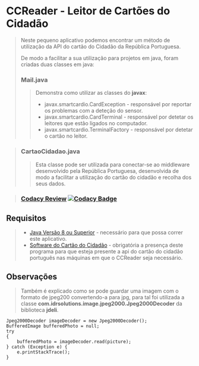 # CCReader - Leitor de Cartões do Cidadão
>Neste pequeno aplicativo podemos encontrar um método de utilização da API do cartão do Cidadão da República Portuguesa.
>
>De modo a facilitar a sua utilização para projetos em java, foram criadas duas classes em java:
>### Mail.java
>>Demonstra como utilizar as classes do **javax**:
>>* javax.smartcardio.CardException - responsável por reportar os problemas com a deteção do sensor.
>>* javax.smartcardio.CardTerminal - responsável por detetar os leitores que estão ligados no computador.
>>* javax.smartcardio.TerminalFactory - responsável por detetar o cartão no leitor.

>### CartaoCidadao.java
>>Esta classe pode ser utilizada para conectar-se ao middleware desenvolvido pela República Portuguesa, desenvolvida de modo a facilitar a utilização do cartão do cidadão e recolha dos seus dados.

>### [Codacy Review](https://www.codacy.com/app/Rumos/CCReader/dashboard) [![Codacy Badge](https://api.codacy.com/project/badge/Grade/d21ea4f111dd4086b2c354f3e7f0c696)](https://www.codacy.com/app/Rumos/CCReader?utm_source=github.com&amp;utm_medium=referral&amp;utm_content=GoncaloGrupoRumos/CCReader&amp;utm_campaign=Badge_Grade)

## Requisitos
>* [Java Versão 8 ou Superior](https://www.java.com/en/download/) - necessário para que possa correr este aplicativo.
>* [Software do Cartão do Cidadão](https://www.cartaodecidadao.pt/index.php_option=com_content&task=view&id=102&Itemid=44&lang=pt.html) - obrigatória a presença deste programa para que esteja presente a api do cartão do cidadão português nas máquinas em que o CCReader seja necessário.

## Observações
>Também é explicado como se pode guardar uma imagem com o formato de jpeg200 convertendo-a para jpg, para tal foi utilizada a classe **com.idrsolutions.image.jpeg2000.Jpeg2000Decoder** da biblioteca **jdeli**.
```
Jpeg2000Decoder imageDecoder = new Jpeg2000Decoder();
BufferedImage bufferedPhoto = null;
try 
{
	bufferedPhoto = imageDecoder.read(picture);
} catch (Exception e) {
	e.printStackTrace();
}
```
